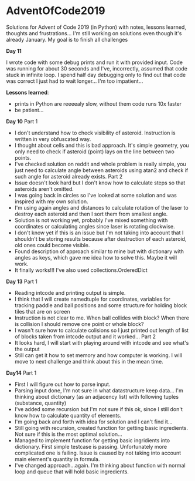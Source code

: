 # AdventOfCode2019
Solutions for Advent of Code 2019 (in Python) with notes, lessons learned, thoughts and frustrations...
I'm still working on solutions even though it's already January. My goal is to finish all challenges

__Day 11__

I wrote code with some debug prints and run it with provided input. Code was running for about 30 seconds and I've, incorrectly, assumed that code stuck in infinite loop. I spend half day debugging only to find out that code was correct I just had to wait longer... I'm too impatient...

__Lessons learned__:
- prints in Python are reeeealy slow, without them code runs 10x faster
- be patient...

__Day 10__
Part 1
- I don't understand how to check visibility of asteroid. Instruction is written in very obfuscated way.
- I thought about cells and this is bad approach. It's simple geometry, you only need to check if asteroid (point) lays on the line between two points.
- I've checked solution on reddit and whole problem is really simple, you just need to calculate angle between asteroids using atan2 and check if such angle for asteroid already exists.
Part 2
- Issue doesn't look hard but I don't know how to calculate steps so that asteroids aren't omitted.
- I was going back in circles so I've looked at some solution and was inspired with my own solution.
- I'm using again angles and distances to calculate rotation of the laser to destroy each asteroid and then I sort them from smallest angle.
- Solution is not working yet, probably I've mixed something with coordinates or calculating angles since laser is rotating clockwise.
- I don't know yet if this is an issue but I'm not taking into account that I shouldn't be storing results because after destruction of each asteroid, old ones could become visible.
- Found description of approach similar to mine but with dictionary with angles as keys, which gave me idea how to solve this. Maybe it will work.
- It finally works!!! I've also used collections.OrderedDict

__Day 13__
Part 1
- Reading intcode and printing output is simple.
- I think that I will create namedtuple for coordinates, variables for tracking paddle and ball positions and some structure for holding block tiles that are on screen
- Instruction is not clear to me. When ball collides with block? When there is collision I should remove one point or whole block?
- I wasn't sure how to calculate colisions so I just printed out length of list of blocks taken from intcode output and it worked...
Part 2
- It looks hard, I will start with playing around with intcode and see what's the output
- Still can get it how to set memory and how computer is working. I will move to next challenge and think about this in the mean time.

__Day14__
Part 1
- First I will figure out how to parse input.
- Parsing input done, I'm not sure in what datastructure keep data... I'm thinking about dictionary (as an adjacency list) with following tuples (substance, quantity)
- I've added some recursion but I'm not sure if this ok, since I still don't know how to calculate quantity of elements.
- I'm going back and forth with idea for solution and I can't find it...
- Still going with recursion, created function for getting basic ingredients. Not sure if this is the most optimal solution...
- Managed to implement function for getting basic ingridients into dictionary. First simple testcase is passing. Unfortunately more complicated one is failing. Issue is caused by not taking into account main element's quantity in formula.
- I've changed approach...again. I'm thinking about function with normal loop and queue that will hold basic ingredients.
